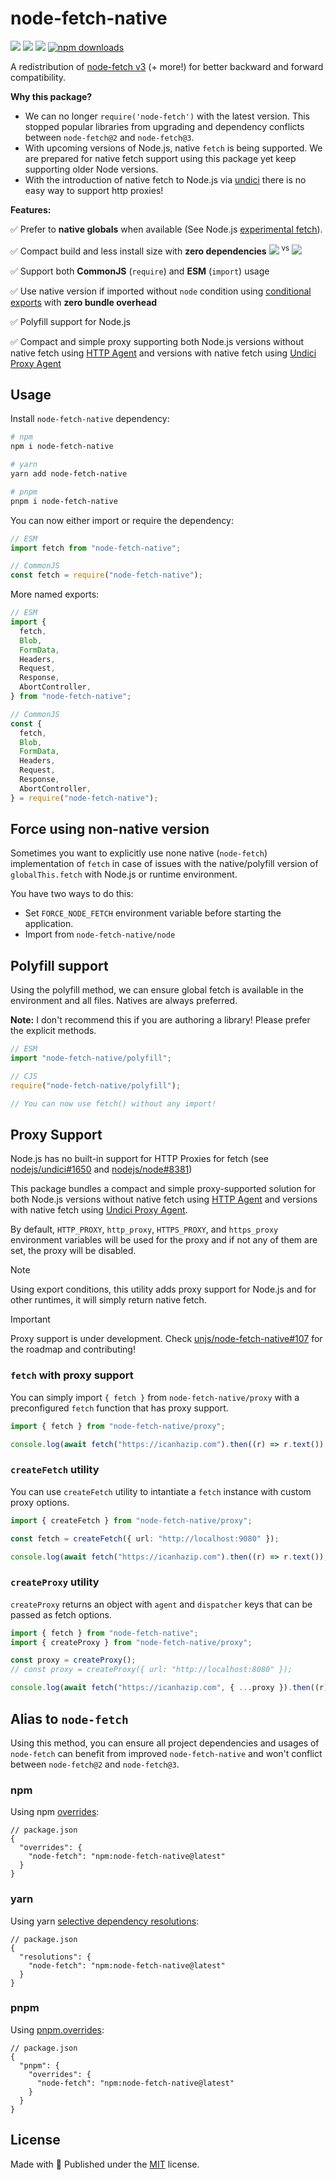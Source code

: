 # node-fetch-native

[![][npm-version-src]][npm-version-href]
[![][github-actions-src]][github-actions-href]
[![][packagephobia-src]][packagephobia-href]
[![npm downloads][npm-downloads-src]][npm-downloads-href]

<!-- [![Codecov][codecov-src]][codecov-href] -->

A redistribution of [node-fetch v3](https://github.com/node-fetch/node-fetch) (+ more!) for better backward and forward compatibility.

**Why this package?**

- We can no longer `require('node-fetch')` with the latest version. This stopped popular libraries from upgrading and dependency conflicts between `node-fetch@2` and `node-fetch@3`.
- With upcoming versions of Node.js, native `fetch` is being supported. We are prepared for native fetch support using this package yet keep supporting older Node versions.
- With the introduction of native fetch to Node.js via [undici](https://github.com/nodejs/undici) there is no easy way to support http proxies!

**Features:**

✅ Prefer to **native globals** when available (See Node.js [experimental fetch](https://nodejs.org/dist/latest-v17.x/docs/api/cli.html#--experimental-fetch)).

✅ Compact build and less install size with **zero dependencies** [![][packagephobia-s-src]][packagephobia-s-href] <sup>vs</sup> [![][packagephobia-s-alt-src]][packagephobia-s-alt-href]

✅ Support both **CommonJS** (`require`) and **ESM** (`import`) usage

✅ Use native version if imported without `node` condition using [conditional exports](https://nodejs.org/api/packages.html#packages_conditional_exports) with **zero bundle overhead**

✅ Polyfill support for Node.js

✅ Compact and simple proxy supporting both Node.js versions without native fetch using [HTTP Agent](https://github.com/TooTallNate/proxy-agents/tree/main/packages/proxy-agent) and versions with native fetch using [Undici Proxy Agent](https://undici.nodejs.org/#/docs/api/ProxyAgent)

## Usage

Install `node-fetch-native` dependency:

```sh
# npm
npm i node-fetch-native

# yarn
yarn add node-fetch-native

# pnpm
pnpm i node-fetch-native
```

You can now either import or require the dependency:

```js
// ESM
import fetch from "node-fetch-native";

// CommonJS
const fetch = require("node-fetch-native");
```

More named exports:

```js
// ESM
import {
  fetch,
  Blob,
  FormData,
  Headers,
  Request,
  Response,
  AbortController,
} from "node-fetch-native";

// CommonJS
const {
  fetch,
  Blob,
  FormData,
  Headers,
  Request,
  Response,
  AbortController,
} = require("node-fetch-native");
```

## Force using non-native version

Sometimes you want to explicitly use none native (`node-fetch`) implementation of `fetch` in case of issues with the native/polyfill version of `globalThis.fetch` with Node.js or runtime environment.

You have two ways to do this:

- Set `FORCE_NODE_FETCH` environment variable before starting the application.
- Import from `node-fetch-native/node`

## Polyfill support

Using the polyfill method, we can ensure global fetch is available in the environment and all files. Natives are always preferred.

**Note:** I don't recommend this if you are authoring a library! Please prefer the explicit methods.

```js
// ESM
import "node-fetch-native/polyfill";

// CJS
require("node-fetch-native/polyfill");

// You can now use fetch() without any import!
```

## Proxy Support

Node.js has no built-in support for HTTP Proxies for fetch (see [nodejs/undici#1650](https://github.com/nodejs/undici/issues/1650) and [nodejs/node#8381](https://github.com/nodejs/node/issues/8381))

This package bundles a compact and simple proxy-supported solution for both Node.js versions without native fetch using [HTTP Agent](https://github.com/TooTallNate/proxy-agents/tree/main/packages/proxy-agent) and versions with native fetch using [Undici Proxy Agent](https://undici.nodejs.org/#/docs/api/ProxyAgent).

By default, `HTTP_PROXY`, `http_proxy`, `HTTPS_PROXY`, and `https_proxy` environment variables will be used for the proxy and if not any of them are set, the proxy will be disabled.

> [!NOTE]
> Using export conditions, this utility adds proxy support for Node.js and for other runtimes, it will simply return native fetch.

> [!IMPORTANT]
> Proxy support is under development. Check [unjs/node-fetch-native#107](https://github.com/unjs/node-fetch-native/issues/107) for the roadmap and contributing!

### `fetch` with proxy support

You can simply import `{ fetch }` from `node-fetch-native/proxy` with a preconfigured `fetch` function that has proxy support.

```ts
import { fetch } from "node-fetch-native/proxy";

console.log(await fetch("https://icanhazip.com").then((r) => r.text());
```

### `createFetch` utility

You can use `createFetch` utility to intantiate a `fetch` instance with custom proxy options.

```ts
import { createFetch } from "node-fetch-native/proxy";

const fetch = createFetch({ url: "http://localhost:9080" });

console.log(await fetch("https://icanhazip.com").then((r) => r.text());
```

### `createProxy` utility

`createProxy` returns an object with `agent` and `dispatcher` keys that can be passed as fetch options.

```ts
import { fetch } from "node-fetch-native";
import { createProxy } from "node-fetch-native/proxy";

const proxy = createProxy();
// const proxy = createProxy({ url: "http://localhost:8080" });

console.log(await fetch("https://icanhazip.com", { ...proxy }).then((r) => r.text());
```

## Alias to `node-fetch`

Using this method, you can ensure all project dependencies and usages of `node-fetch` can benefit from improved `node-fetch-native` and won't conflict between `node-fetch@2` and `node-fetch@3`.

### npm

Using npm [overrides](https://docs.npmjs.com/cli/v8/configuring-npm/package-json#overrides):

```jsonc
// package.json
{
  "overrides": {
    "node-fetch": "npm:node-fetch-native@latest"
  }
}
```

### yarn

Using yarn [selective dependency resolutions](https://classic.yarnpkg.com/lang/en/docs/selective-version-resolutions/):

```jsonc
// package.json
{
  "resolutions": {
    "node-fetch": "npm:node-fetch-native@latest"
  }
}
```

### pnpm

Using [pnpm.overrides](https://pnpm.io/package_json#pnpmoverrides):

```jsonc
// package.json
{
  "pnpm": {
    "overrides": {
      "node-fetch": "npm:node-fetch-native@latest"
    }
  }
}
```

## License

Made with 💛 Published under the [MIT](./LICENSE) license.

<!-- Badges -->

[npm-version-src]: https://flat.badgen.net/npm/v/node-fetch-native
[npm-version-href]: https://npmjs.com/package/node-fetch-native
[npm-downloads-src]: https://flat.badgen.net/npm/dm/node-fetch-native
[npm-downloads-href]: https://npmjs.com/package/node-fetch-native
[github-actions-src]: https://flat.badgen.net/github/checks/unjs/node-fetch-native
[github-actions-href]: https://github.com/unjs/node-fetch-native/actions?query=workflow%3Aci
[packagephobia-src]: https://flat.badgen.net/packagephobia/install/node-fetch-native
[packagephobia-href]: https://packagephobia.com/result?p=node-fetch-native
[packagephobia-s-src]: https://flat.badgen.net/packagephobia/install/node-fetch-native?label=node-fetch-native&scale=.9
[packagephobia-s-href]: https://packagephobia.com/result?p=node-fetch-native
[packagephobia-s-alt-src]: https://flat.badgen.net/packagephobia/install/node-fetch?label=node-fetch&scale=.9
[packagephobia-s-alt-href]: https://packagephobia.com/result?p=node-fetch
